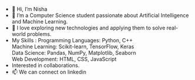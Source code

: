 - 👋 Hi, I’m Nisha
- 👀 I’m a Computer Science student passionate about Artificial Intelligence and Machine Learning.
- 🌱 I love exploring new technologies and applying them to solve real-world problems.
- My Skills :
 Programming Languages: Python, C++  
 Machine Learning: Scikit-learn, TensorFlow, Keras   
 Data Science: Pandas, NumPy, Matplotlib, Seaborn   
 Web Development: HTML, CSS, JavaScript
- Interested in collaborations.
- 📫 We can connect on linkedin
 


<!---
nisha-g23/nisha-g23 is a ✨ special ✨ repository because its `README.md` (this file) appears on your GitHub profile.
You can click the Preview link to take a look at your changes.
--->

